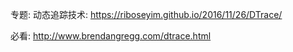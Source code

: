 专题: 动态追踪技术: https://riboseyim.github.io/2016/11/26/DTrace/

必看: http://www.brendangregg.com/dtrace.html